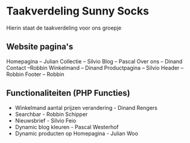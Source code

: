 # Taakverdeling Sunny Socks
Hierin staat de taakverdeling voor ons groepje

## Website pagina's
Homepagina – Julian
Collectie – Silvio
Blog – Pascal
Over ons – Dinand
Contact –Robbin
Winkelmand – Dinand
Productpagina – Silvio
Header – Robbin
Footer – Robbin

## Functionaliteiten (PHP Functies)
- Winkelmand aantal prijzen verandering - Dinand Rengers
- Searchbar - Robbin Schipper
- Nieuwsbrief - Silvio Feio
- Dynamic blog kleuren - Pascal Westerhof
- Dynamic producten op Homepagina - Julian Woo
